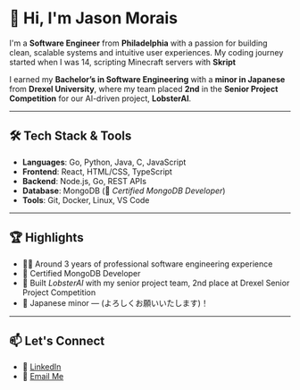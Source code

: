 # 👋 Hi, I'm Jason Morais

I'm a **Software Engineer** from **Philadelphia** with a passion for building clean, scalable systems and intuitive user experiences. My coding journey started when I was 14, scripting Minecraft servers with **Skript**

I earned my **Bachelor’s in Software Engineering** with a **minor in Japanese** from **Drexel University**, where my team placed **2nd** in the **Senior Project Competition** for our AI-driven project, **LobsterAI**.

---

## 🛠️ Tech Stack & Tools

- **Languages**: Go, Python, Java, C, JavaScript
- **Frontend**: React, HTML/CSS, TypeScript
- **Backend**: Node.js, Go, REST APIs
- **Database**: MongoDB (📜 *Certified MongoDB Developer*)
- **Tools**: Git, Docker, Linux, VS Code

---

## 🏆 Highlights

- 👨‍💻 Around 3 years of professional software engineering experience
- 📜 Certified MongoDB Developer
- 🦞 Built *LobsterAI* with my senior project team, 2nd place at Drexel Senior Project Competition
- 🌸 Japanese minor — (よろしくお願いいたします)！

---

## 📫 Let's Connect

- 💼 [LinkedIn](https://www.linkedin.com/in/jason-morais-06b629164/)  
- 📧 [Email Me](mailto:jasonmorais02@gmail.com)  
